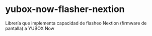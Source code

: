 # yubox-now-flasher-nextion
Librería que implementa capacidad de flasheo Nextion (firmware de pantalla) a YUBOX Now
